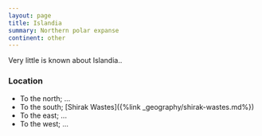 ```yaml
---
layout: page
title: Islandia
summary: Northern polar expanse
continent: other
---
```


Very little is known about Islandia..

### Location

- To the north; ...
- To the south; [Shirak Wastes]({%link _geography/shirak-wastes.md%})
- To the east; ...
- To the west; ...
